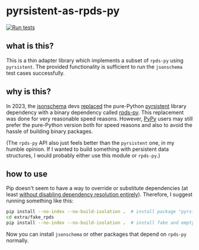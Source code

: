 # pyrsistent-as-rpds-py

[![Run tests](https://github.com/e-c-d/pyrsistent-as-rpds-py/actions/workflows/test.yml/badge.svg)](https://github.com/e-c-d/pyrsistent-as-rpds-py/actions/workflows/test.yml)

## what is this?

This is a thin adapter library which implements a subset of `rpds-py` using `pyrsistent`. The provided functionality is sufficient to run the `jsonschema` test cases successfully.

## why is this?

In 2023, the [jsonschema](https://pypi.org/project/jsonschema/) devs [replaced](https://github.com/python-jsonschema/jsonschema/commit/eb004479645a4e1f0d842e4434b909f476569dcc) the pure-Python [pyrsistent](https://pypi.org/project/pyrsistent/) library dependency with a binary dependency called [rpds-py](https://pypi.org/project/rpds-py/). This replacement was done for very reasonable speed reasons. However, [PyPy](https://pypy.org/) users may still prefer the pure-Python version both for speed reasons and also to avoid the hassle of building binary packages.

(The `rpds-py` API also just feels better than the `pyrsistent` one, in my humble opinion. If I wanted to build something with persistent data structures, I would probably either use this module or `rpds-py`.)

## how to use

Pip doesn't seem to have a way to override or substitute dependencies (at least [without disabling dependency resolution entirely](https://pip.pypa.io/en/stable/cli/pip_install/#cmdoption-no-deps)). Therefore, I suggest running something like this:

```sh
pip install --no-index --no-build-isolation .  # install package "pyrsistent-as-rpds-py"
cd extra/fake_rpds
pip install --no-index --no-build-isolation .  # install fake and empty "rpds" package to make pip happy
```

Now you can install `jsonschema` or other packages that depend on `rpds-py` normally.
